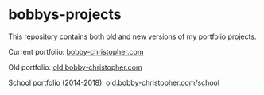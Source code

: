 # bobbys-projects

This repository contains both old and new versions of my portfolio projects.

Current portfolio: [bobby-christopher.com](bobby-christopher.com)

Old portfolio: [old.bobby-christopher.com](old.bobby-christopher.com)

School portfolio (2014-2018): [old.bobby-christopher.com/school](old.bobby-christopher.com/school)

